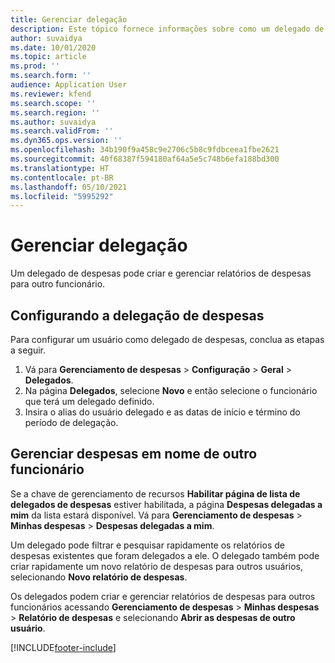 ```yaml
---
title: Gerenciar delegação
description: Este tópico fornece informações sobre como um delegado de despesas pode criar e gerenciar relatórios de despesas para outro funcionário.
author: suvaidya
ms.date: 10/01/2020
ms.topic: article
ms.prod: ''
ms.search.form: ''
audience: Application User
ms.reviewer: kfend
ms.search.scope: ''
ms.search.region: ''
ms.author: suvaidya
ms.search.validFrom: ''
ms.dyn365.ops.version: ''
ms.openlocfilehash: 34b190f9a458c9e2706c5b8c9fdbceea1fbe2621
ms.sourcegitcommit: 40f68387f594180af64a5e5c748b6efa188bd300
ms.translationtype: HT
ms.contentlocale: pt-BR
ms.lasthandoff: 05/10/2021
ms.locfileid: "5995292"
---
```

# <a name="manage-delegation"></a>Gerenciar delegação
Um delegado de despesas pode criar e gerenciar relatórios de despesas para outro funcionário.

## <a name="configuring-expense-delegation"></a>Configurando a delegação de despesas

Para configurar um usuário como delegado de despesas, conclua as etapas a seguir. 
1. Vá para **Gerenciamento de despesas** > **Configuração** > **Geral** > **Delegados**. 
2. Na página **Delegados**, selecione **Novo** e então selecione o funcionário que terá um delegado definido. 
3. Insira o alias do usuário delegado e as datas de início e término do período de delegação.

## <a name="manage-expenses-on-behalf-of-another-employee"></a>Gerenciar despesas em nome de outro funcionário

Se a chave de gerenciamento de recursos **Habilitar página de lista de delegados de despesas** estiver habilitada, a página **Despesas delegadas a mim** da lista estará disponível. Vá para **Gerenciamento de despesas** > **Minhas despesas** > **Despesas delegadas a mim**.

Um delegado pode filtrar e pesquisar rapidamente os relatórios de despesas existentes que foram delegados a ele. O delegado também pode criar rapidamente um novo relatório de despesas para outros usuários, selecionando **Novo relatório de despesas**.

Os delegados podem criar e gerenciar relatórios de despesas para outros funcionários acessando **Gerenciamento de despesas** > **Minhas despesas** > **Relatório de despesas** e selecionando **Abrir as despesas de outro usuário**.


[!INCLUDE[footer-include](../includes/footer-banner.md)]